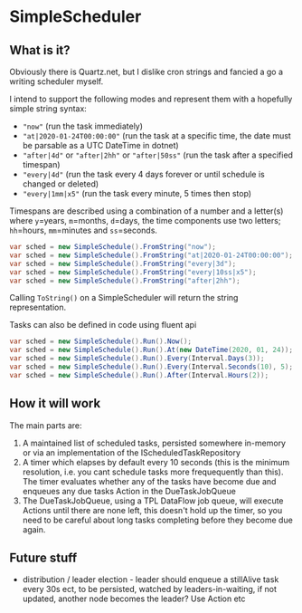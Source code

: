 # SimpleScheduler

## What is it?

Obviously there is Quartz.net, but I dislike cron strings and fancied a go a writing scheduler myself.

I intend to support the following modes and represent them with a hopefully simple string syntax:
* `"now"` (run the task immediately)
* `"at|2020-01-24T00:00:00"` (run the task at a specific time, the date must be parsable as a UTC DateTime in dotnet)
* `"after|4d"` or `"after|2hh"` or `"after|50ss"` (run the task after a specified timespan)
* `"every|4d"` (run the task every 4 days forever or until schedule is changed or deleted)
* `"every|1mm|x5"` (run the task every minute, 5 times then stop)

Timespans are described using a combination of a number and a letter(s) where `y`=years, `m`=months, `d`=days, the time components use two letters; `hh`=hours, `mm`=minutes and `ss`=seconds.

```c#
var sched = new SimpleSchedule().FromString("now");
var sched = new SimpleSchedule().FromString("at|2020-01-24T00:00:00");
var sched = new SimpleSchedule().FromString("every|3d");
var sched = new SimpleSchedule().FromString("every|10ss|x5");
var sched = new SimpleSchedule().FromString("after|2hh");
```
Calling `ToString()` on a SimpleScheduler will return the string representation.

Tasks can also be defined in code using fluent api
```c#
var sched = new SimpleSchedule().Run().Now();
var sched = new SimpleSchedule().Run().At(new DateTime(2020, 01, 24));
var sched = new SimpleSchedule().Run().Every(Interval.Days(3));
var sched = new SimpleSchedule().Run().Every(Interval.Seconds(10), 5);
var sched = new SimpleSchedule().Run().After(Interval.Hours(2));
```

## How it will work

The main parts are:
1) A maintained list of scheduled tasks, persisted somewhere in-memory or via an implementation of the IScheduledTaskRepository
2) A timer which elapses by default every 10 seconds (this is the minimum resolution, i.e. you cant schedule tasks more frequequently than this). The timer evaluates whether any of the tasks have become due and enqueues any due tasks Action<IJob> in the DueTaskJobQueue
3) The DueTaskJobQueue, using a TPL DataFlow job queue, will execute Actions until there are none left, this doesn't hold up the timer, so you need to be careful about long tasks completing before they become due again.

## Future stuff

* distribution / leader election - leader should enqueue a stillAlive task every 30s ect, to be persisted, watched by leaders-in-waiting, if not updated, another node becomes the leader? Use Action<ISystemJob> etc

